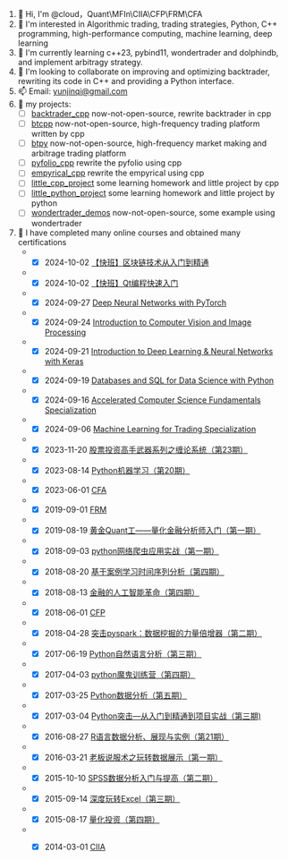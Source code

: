 1.  👋 Hi, I'm @cloud，Quant\MFIn\CIIA\CFP\FRM\CFA
2. 👀 I'm interested in Algorithmic trading, trading strategies, Python, C++ programming, high-performance computing, machine learning, deep learning
3. 🌱 I'm currently learning c++23, pybind11, wondertrader and dolphindb, and implement arbitragy strategy.
4. 💞️ I'm looking to collaborate on improving and optimizing backtrader, rewriting its code in C++ and providing a Python interface.
5. 📫 Email: yunjinqi@gmail.com
6. 👋 my projects:
     - [ ] [backtrader_cpp](https://github.com/cloudQuant/backtrader_cpp.git) now-not-open-source, rewrite backtrader in cpp
     - [ ] [btcpp](https://github.com/cloudQuant/btcpp) now-not-open-source, high-frequency trading platform written by cpp
     - [ ] [btpy](https://gitee.com/yunjinqi/btpy.git) now-not-open-source, high-frequency market making and arbitrage trading platform
     - [ ] [pyfolio_cpp](https://github.com/cloudQuant/pyfolio_cpp) rewrite the pyfolio using cpp
     - [ ] [empyrical_cpp](https://github.com/cloudQuant/empyrical_cpp.git) rewrite the empyrical using cpp
     - [ ] [little_cpp_project](https://github.com/cloudQuant/cpp_little_project) some learning homework and little project by cpp
     - [ ] [little_python_project](https://github.com/cloudQuant/python_little_project) some learning homework and little project by python
     - [ ] [wondertrader_demos](https://github.com/cloudQuant/wondertrader_demos) now-not-open-source, some example using wondertrader
7. 👋 I have completed many online courses and obtained many certifications
    - - [x]  2024-10-02 [【快班】区块链技术从入门到精通](http://www.dataguru.cn/cert/8/certpic_uid_267568_lesson_247_certtype_3_1727843512.jpg)
    - - [x]  2024-10-02 [【快班】Qt编程快速入门](http://www.dataguru.cn/cert/8/certpic_uid_267568_lesson_231_certtype_3_1727843557.jpg)
    - - [x]  2024-09-27 [Deep Neural Networks with PyTorch](https://www.coursera.org/account/accomplishments/verify/0AHVO57G4GJX)
    - - [x]  2024-09-24 [Introduction to Computer Vision and Image Processing](https://www.coursera.org/account/accomplishments/verify/GYYWKZHTCZBY)
    - - [x]  2024-09-21 [Introduction to Deep Learning & Neural Networks with Keras](https://www.coursera.org/account/accomplishments/verify/LWXBXPUGVTWA)
    - - [x]  2024-09-19 [Databases and SQL for Data Science with Python](https://www.coursera.org/account/accomplishments/verify/IK218NGEGUYK)
    - - [x]  2024-09-16  [Accelerated Computer Science Fundamentals Specialization](https://coursera.org/share/7027c9eaa094b85d7f663688de449129)
    - - [x]  2024-09-06  [Machine Learning for Trading Specialization](https://www.coursera.org/account/accomplishments/specialization/RNFCA5DF7F7P) 
    - - [x]  2023-11-20  [股票投资高手武器系列之缠论系统（第23期）](http://www.dataguru.cn/cert.php?lessonid=3067&uid=267568)
    - - [x]  2023-08-14  [Python机器学习（第20期）](http://www.dataguru.cn/cert.php?lessonid=3079&uid=267568)
    - - [x]  2023-06-01  [CFA](https://basno.com/bag89tvj)
    - - [x]  2019-09-01  [FRM](https://my.garp.org/DigitalBadgeFRM?id=0034000001tLi4lAAC)
    - - [x]  2019-08-19  [黄金Quant工——量化金融分析师入门（第一期）](http://www.dataguru.cn/cert.php?lessonid=1896&uid=267568)
    - - [x]  2018-09-03  [python网络爬虫应用实战（第一期）](http://www.dataguru.cn/cert.php?lessonid=1552&uid=267568)
    - - [x]  2018-08-20  [基于案例学习时间序列分析（第四期）](http://www.dataguru.cn/cert.php?lessonid=1546&uid=267568)
    - - [x]  2018-08-13  [金融的人工智能革命（第四期）](http://www.dataguru.cn/cert.php?lessonid=1544&uid=267568)
    - - [x]  2018-06-01  [CFP]()
    - - [x]  2018-04-28  [突击pyspark：数据挖掘的力量倍增器（第二期）](http://www.dataguru.cn/cert.php?lessonid=1429&uid=267568)
    - - [x]  2017-06-19  [Python自然语言分析（第三期）](http://www.dataguru.cn/cert.php?lessonid=1054&uid=267568)
    - - [x]  2017-04-03  [python魔鬼训练营（第四期）](http://www.dataguru.cn/cert.php?lessonid=957&uid=267568)
    - - [x]  2017-03-25  [Python数据分析（第五期）](http://www.dataguru.cn/cert.php?lessonid=930&uid=267568)
    - - [x]  2017-03-04  [Python突击—从入门到精通到项目实战（第三期)](http://www.dataguru.cn/cert.php?lessonid=929&uid=267568)
    - - [x]  2016-08-27  [R语言数据分析、展现与实例（第21期）](http://www.dataguru.cn/cert.php?lessonid=715&uid=267568)
    - - [x]  2016-03-21  [老板说服术之玩转数据展示（第一期）](http://www.dataguru.cn/cert.php?lessonid=563&uid=267568)
    - - [x]  2015-10-10 [SPSS数据分析入门与提高（第二期）](http://www.dataguru.cn/cert.php?lessonid=398&uid=267568)
    - - [x]  2015-09-14 [深度玩转Excel（第三期）](http://www.dataguru.cn/cert.php?lessonid=372&uid=267568)
    - - [x]  2015-08-17  [量化投资（第四期）](http://www.dataguru.cn/cert.php?lessonid=348&uid=267568)
    - - [x]  2014-03-01 [CIIA](https://ciia.sac.net.cn/ciia2019/showGrbks/querygrbksinfo.htm)
   


